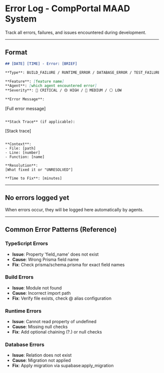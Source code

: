 # Error Log - CompPortal MAAD System

Track all errors, failures, and issues encountered during development.

---

## Format

```markdown
## [DATE] [TIME] - Error: [BRIEF]

**Type**: BUILD_FAILURE / RUNTIME_ERROR / DATABASE_ERROR / TEST_FAILURE

**Feature**: [feature name]
**Agent**: [which agent encountered error]
**Severity**: 🔴 CRITICAL / 🟡 HIGH / 🔵 MEDIUM / ⚪ LOW

**Error Message**:
```
[Full error message]
```

**Stack Trace** (if applicable):
```
[Stack trace]
```

**Context**:
- File: [path]
- Line: [number]
- Function: [name]

**Resolution**:
[What fixed it or "UNRESOLVED"]

**Time to Fix**: [minutes]
```

---

## No errors logged yet

When errors occur, they will be logged here automatically by agents.

---

## Common Error Patterns (Reference)

### TypeScript Errors
- **Issue**: Property 'field_name' does not exist
- **Cause**: Wrong Prisma field name
- **Fix**: Check prisma/schema.prisma for exact field names

### Build Errors
- **Issue**: Module not found
- **Cause**: Incorrect import path
- **Fix**: Verify file exists, check @ alias configuration

### Runtime Errors
- **Issue**: Cannot read property of undefined
- **Cause**: Missing null checks
- **Fix**: Add optional chaining (?.) or null checks

### Database Errors
- **Issue**: Relation does not exist
- **Cause**: Migration not applied
- **Fix**: Apply migration via supabase:apply_migration
